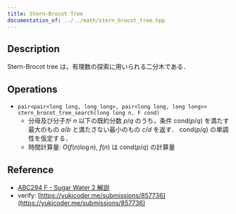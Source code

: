 ```yaml
---
title: Stern-Brocot Tree
documentation_of: ../../math/stern_brocot_tree.hpp
---
```


## Description

Stern-Brocot tree は，有理数の探索に用いられる二分木である．

## Operations

- `pair<pair<long long, long long>, pair<long long, long long>> stern_brocot_tree_search(long long n, F cond)`
    - 分母及び分子が $n$ 以下の既約分数 $p/q$ のうち，条件 $\mathrm{cond}(p/q)$ を満たす最大のもの $a/b$ と満たさない最小のもの $c/d$ を返す． $\mathrm{cond}(p/q)$ の単調性を仮定する．
    - 時間計算量: $O(f(n)\log n)$, $f(n)$ は $\mathrm{cond}(p/q)$ の計算量


## Reference

- [ABC294 F - Sugar Water 2 解説](https://atcoder.jp/contests/abc294/editorial/6017)
- verify: [https://yukicoder.me/submissions/857736](https://yukicoder.me/submissions/857736)